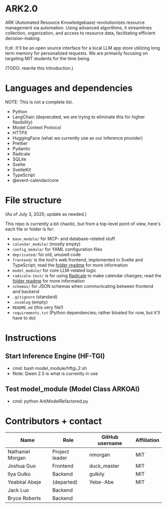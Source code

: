 # ARK2.0

ARK (Automated Resource Knowledgebase) revolutionizes resource management via automation. Using advanced algorithms, it streamlines collection, organization, and access to resource data, facilitating efficient decision-making.

tl;dr. It'll be an open source interface for a local LLM app store utilizing long term memory for personalized requests. We are primarily focusing on targeting MIT students for the time being.

(TODO: rewrite this introduction.)

# Languages and dependencies

NOTE: This is not a complete list.

* Python
* LangChain (deprecated, we are trying to eliminate this for higher flexibility)
* Model Context Protocol
* HTTPX
* HuggingFace (what we currently use as our inference provider)
* Prettier
* Pydantic
* Radicale
* SQLite
* Svelte
* SvelteKit
* TypeScript
* @event-calendar/core

# File structure

(As of July 3, 2025; update as needed.)

This repo is currently a bit chaotic, but from a top-level point of view, here's each file or folder is for:

* `base_module/` for MCP- and database-related stuff
* `calendar_module/` (mostly empty)
* `config_module/` for YAML configuration files
* `depricated/` for old, unused code
* `frontend/` is the tool's web frontend, implemented in Svelte and TypeScript; read the [folder readme](frontend/README.md) for more information
* `model_module/` for core LLM-related logic
* `radicale-test/` is for using [Radicale](https://radicale.org/v3.html) to make calendar changes; read the [folder readme](radicale_test/README.md) for more information
* `schemas/` for JSON schemas when communicating between frontend and backend
* `.gitignore` (standard)
* `.nvimlog` (empty)
* `README.md` (this very file!)
* `requirements.txt` (Python dependencies; rather bloated for now, but it'll have to do)

# Instructions

## Start Inference Engine (HF-TGI)
* cmd: bash model_module/hftgi_2.sh
* Note: Qwen 2.5 is what is currently in use 

## Test model_module (Model Class ARKOAI)
* cmd: python ArkModelRefactored.py

# Contributors + contact

| Name                  | Role           | GitHub username | Affiliation |
| --------------------  | -------------- | --------------- | ----------- |
| Nathaniel Morgan      | Project leader | nmorgan         | MIT         |
| Joshua Guo            | Frontend       | duck_master     | MIT         |
| Ilya Gulko            | Backend        | gulkily         | MIT         |
| Yeabkal Abeje         | (departed)     | Yebe-Abe        | MIT         |
| Jack Luo              | Backend        |                 |             |
| Bryce Roberts         | Backend        |                 |             | 


